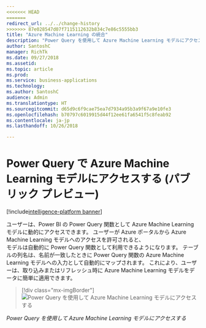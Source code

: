 ```yaml
---
<<<<<<< HEAD
=======
redirect_url: ../../change-history
>>>>>>> 87e028547d07f7115112632b834c7e86c5555bb3
title: "Azure Machine Learning の統合"
description: "Power Query を使用して Azure Machine Learning モデルにアクセスします。"
author: SantoshC
manager: RichTk
ms.date: 09/27/2018
ms.assetid: 
ms.topic: article
ms.prod: 
ms.service: business-applications
ms.technology: 
ms.author: SantoshC
audience: Admin
ms.translationtype: HT
ms.sourcegitcommit: d65d9c6f9cae75ea7d7934a95b3a9f67a9e10fe3
ms.openlocfilehash: b70797c6019915d44f12ee61fa6541f5c8feab92
ms.contentlocale: ja-jp
ms.lasthandoff: 10/26/2018

---
```

#  <a name="access-azure-machine-learning-models-in-power-query-public-preview"></a>Power Query で Azure Machine Learning モデルにアクセスする (パブリック プレビュー)

[!include[intelligence-platform banner](../../includes/intelligence-platform.md)]


ユーザーは、Power BI の Power Query 関数として Azure Machine Learning モデルに動的にアクセスできます。
ユーザーが Azure ポータルから Azure Machine Learning モデルへのアクセスを許可されると、  
モデルは自動的に Power Query 関数として利用できるようになります。 テーブルの列名は、名前が一致したときに Power Query 関数の Azure Machine Learning モデルへの入力として自動的にマップされます。 これにより、ユーザーは、取り込みまたはリフレッシュ時に Azure Machine Learning モデルをデータに簡単に適用できます。

> [!div class="mx-imgBorder"]
> ![](media/azure-ml-integration.png "Power Query を使用して Azure Machine Learning モデルにアクセスする")

*Power Query を使用して Azure Machine Learning モデルにアクセスする*

